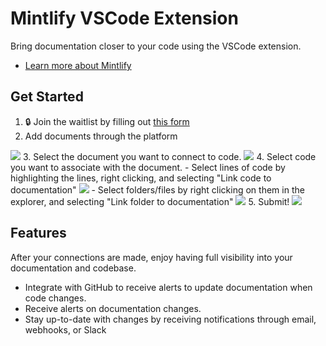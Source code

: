 # Mintlify VSCode Extension

Bring documentation closer to your code using the VSCode extension.

* [Learn more about Mintlify](https://mintlify.com)

## Get Started
1. 🔒 Join the waitlist by filling out [this form](https://1tc7vihvbit.typeform.com/to/ZUY3igg4?typeform)
2. Add documents through the platform
<img src="/vscode/assets/Add-doc.png"/>
3. Select the document you want to connect to code.
<img src="/vscode/assets/Doc-dropdown.png"/>
4. Select code you want to associate with the document.
  - Select lines of code by highlighting the lines, right clicking, and selecting "Link code to documentation"
  <img src="/vscode/assets/link-code.png"/>
  - Select folders/files by right clicking on them in the explorer, and selecting "Link folder to documentation"
  <img src="/vscode/assets/link-file.png">
5. Submit!
  <img src="/vscode/assets/submit.png">

## Features
After your connections are made, enjoy having full visibility into your documentation and codebase.
* Integrate with GitHub to receive alerts to update documentation when code changes.
* Receive alerts on documentation changes.
* Stay up-to-date with changes by receiving notifications through email, webhooks, or Slack
